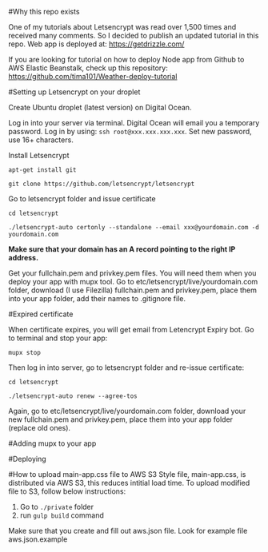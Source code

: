 #Why this repo exists

One of my tutorials about Letsencrypt was read over 1,500 times and received many comments. So I decided to publish an updated tutorial in this repo. Web app is deployed at: https://getdrizzle.com/

If you are looking for tutorial on how to deploy Node app from Github to AWS Elastic Beanstalk, check up this repository:
https://github.com/tima101/Weather-deploy-tutorial

#Setting up Letsencrypt on your droplet

Create Ubuntu droplet (latest version) on Digital Ocean.

Log in into your server via terminal. Digital Ocean will email you a temporary password.
Log in by using: `ssh root@xxx.xxx.xxx.xxx`. Set new password, use 16+ characters.

Install Letsencrypt

`apt-get install git`

`git clone https://github.com/letsencrypt/letsencrypt`

Go to letsencrypt folder and issue certificate

`cd letsencrypt`

`./letsencrypt-auto certonly --standalone --email xxx@yourdomain.com -d yourdomain.com`

**Make sure that your domain has an A record pointing to the right IP address.**

Get your fullchain.pem and privkey.pem files. You will need them when you deploy your app with mupx tool. Go to etc/letsencrypt/live/yourdomain.com folder, download (I use Filezilla) fullchain.pem and privkey.pem, place them into your app folder, add their names to .gitignore file.

#Expired certificate

When certificate expires, you will get email from Letencrypt Expiry bot. Go to terminal and stop your app:

`mupx stop`

Then log in into server, go to letsencrypt folder and re-issue certificate:

`cd letsencrypt`

`./letsencrypt-auto renew --agree-tos`

Again, go to etc/letsencrypt/live/yourdomain.com folder, download your new fullchain.pem and privkey.pem, place them into your app folder (replace old ones).



#Adding mupx to your app






#Deploying




#How to upload main-app.css file to AWS S3
Style file, main-app.css, is distributed via AWS S3, this reduces intitial load time.
To upload modified file to S3, follow below instructions:

1. Go to `./private` folder
2. run `gulp build` command

Make sure that you create and fill out aws.json file. Look for example file aws.json.example
